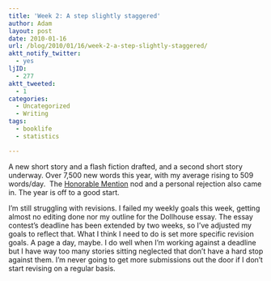 ```yaml
---
title: 'Week 2: A step slightly staggered'
author: Adam
layout: post
date: 2010-01-16
url: /blog/2010/01/16/week-2-a-step-slightly-staggered/
aktt_notify_twitter:
  - yes
ljID:
  - 277
aktt_tweeted:
  - 1
categories:
  - Uncategorized
  - Writing
tags:
  - booklife
  - statistics

---
```

A new short story and a flash fiction drafted, and a second short story underway. Over 7,500 new words this year, with my average rising to 509 words/day.  The [Honorable Mention](1) nod and a personal rejection also came in. The year is off to a good start.

I&#8217;m still struggling with revisions. I failed my weekly goals this week, getting almost no editing done nor my outline for the Dollhouse essay. The essay contest&#8217;s deadline has been extended by two weeks, so I&#8217;ve adjusted my goals to reflect that. What I think I need to do is set more specific revision goals. A page a day, maybe. I do well when I&#8217;m working against a deadline but I have way too many stories sitting neglected that don&#8217;t have a hard stop against them. I&#8217;m never going to get more submissions out the door if I don&#8217;t start revising on a regular basis.

 [1]: http://www.adamisrael.com/blog/2010/01/14/writers-of-the-future-honorable-mention/
